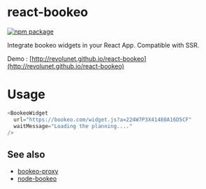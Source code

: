 # react-bookeo

[![npm package][npm-badge]][npm]

Integrate bookeo widgets in your React App. Compatible with SSR.

Demo : [http://revolunet.github.io/react-bookeo](http://revolunet.github.io/react-bookeo)

# Usage

```js
<BookeoWidget
  url="https://bookeo.com/widget.js?a=224W7P3X41480A16D5CF"
  waitMessage="Loading the planning...."
/>
```

## See also

 - [bookeo-proxy](http://github.com/revolunet/bookeo-proxy)
 - [node-bookeo](http://github.com/revolunet/node-bookeo)

[npm-badge]: https://img.shields.io/npm/v/react-bookeo.png?style=flat-square
[npm]: https://www.npmjs.org/package/react-bookeo


